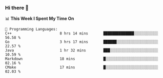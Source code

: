 ### Hi there 👋

<!--
**CrazyCollin/crazycollin** is a ✨ _special_ ✨ repository because its `README.md` (this file) appears on your GitHub profile.

Here are some ideas to get you started:

- 🔭 I’m currently working on ...
- 🌱 I’m currently learning ...
- 👯 I’m looking to collaborate on ...
- 🤔 I’m looking for help with ...
- 💬 Ask me about ...
- 📫 How to reach me: ...
- 😄 Pronouns: ...
- ⚡ Fun fact: ...
-->

<!--START_SECTION:waka-->
📊 **This Week I Spent My Time On** 

```text
💬 Programming Languages: 
C++                      8 hrs 14 mins       ██████████████░░░░░░░░░░░   56.58 % 
Go                       3 hrs 17 mins       ██████░░░░░░░░░░░░░░░░░░░   22.57 % 
Java                     1 hr 32 mins        ███░░░░░░░░░░░░░░░░░░░░░░   10.59 % 
Markdown                 18 mins             █░░░░░░░░░░░░░░░░░░░░░░░░   02.16 % 
CMake                    17 mins             █░░░░░░░░░░░░░░░░░░░░░░░░   02.03 % 
```


<!--END_SECTION:waka-->
